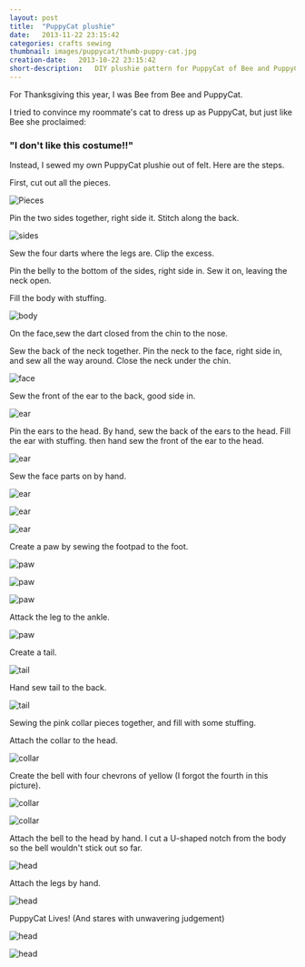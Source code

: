 ```yaml
---
layout: post
title:  "PuppyCat plushie"
date:   2013-11-22 23:15:42
categories: crafts sewing
thumbnail: images/puppycat/thumb-puppy-cat.jpg
creation-date:   2013-10-22 23:15:42
short-description:   DIY plushie pattern for PuppyCat of Bee and PuppyCat.
---
```


For Thanksgiving this year, I was Bee from Bee and PuppyCat.

I tried to convince my roommate's cat to dress up as PuppyCat, but just
like Bee she proclaimed: 

### "I don't like this costume!!"

Instead, I sewed my own PuppyCat plushie out of felt. Here are the steps.

First, cut out all the pieces.  

![Pieces](/images/puppycat/puppycat-01-pieces.jpg)

Pin the two sides together, right side it. Stitch along the back.

![sides](/images/puppycat/puppycat-02-sides.jpg)

Sew the four darts where the legs are. Clip the excess.

Pin the belly to the bottom of the sides, right side in. Sew it on, leaving the neck open.

Fill the body with stuffing.

![body](/images/puppycat/puppycat-04-stuffing.jpg)

On the face,sew the dart closed from the chin to the nose.

Sew the back of the neck together.
Pin the neck to the face, right side in, and sew all the way around.  Close the neck under the chin.  

![face](/images/puppycat/puppycat-05-face.jpg)

Sew the front of the ear to the back, good side in.

![ear](/images/puppycat/puppycat-06-ear.jpg)

Pin the ears to the head. By hand, sew the back of the ears to the head. Fill the ear with stuffing. then hand sew the front of the ear to the head.

![ear](/images/puppycat/puppycat-07-earpin.jpg)

Sew the face parts on by hand.

![ear](/images/puppycat/puppycat-09-face.jpg)

![ear](/images/puppycat/puppycat-10-faceon.jpg)

![ear](/images/puppycat/puppycat-11-faceinside.jpg)

Create a paw by sewing the footpad to the foot.

![paw](/images/puppycat/puppycat-12-paw.jpg)

![paw](/images/puppycat/puppycat-13-pawpin.jpg)

![paw](/images/puppycat/puppycat-14-pawsew.jpg)

Attack the leg to the ankle.

![paw](/images/puppycat/puppycat-15-leg.jpg)

Create a tail.

![tail](/images/puppycat/puppycat-16-tail.jpg)

Hand sew tail to the back.

![tail](/images/puppycat/puppycat-17-tailattached.jpg)

Sewing the pink collar pieces together, and fill with some stuffing.

Attach the collar to the head.

![collar](/images/puppycat/puppycat-18-collar.jpg)

Create the bell with four chevrons of yellow (I forgot the fourth in this
picture).

![collar](/images/puppycat/puppycat-19-bell.jpg)

![collar](/images/puppycat/puppycat-20-bell.jpg)

Attach the bell to the head by hand. I cut a U-shaped notch from the
body so the bell wouldn't stick out so far.

![head](/images/puppycat/puppycat-21-attachbell.jpg)

Attach the legs by hand.

![head](/images/puppycat/puppycat-22-attachlegs.jpg)

PuppyCat Lives! (And stares with unwavering judgement)

![head](/images/puppycat/puppycat-23-fin.jpg)

![head](/images/puppycat/puppycat-24-fin.jpg)
